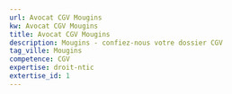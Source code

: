 ```yaml
---
url: Avocat CGV Mougins
kw: Avocat CGV Mougins
title: Avocat CGV Mougins
description: Mougins - confiez-nous votre dossier CGV
tag_ville: Mougins
competence: CGV
expertise: droit-ntic
extertise_id: 1
---
```

